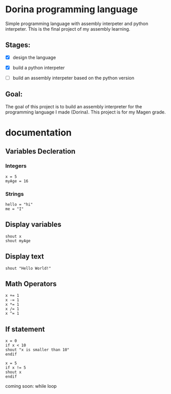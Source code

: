 # Dorina programming language
Simple programming language with assembly interpeter and python interpeter.
This is the final project of my assembly learning.






## Stages:
- [x] design the language
- [x] build a python interpeter
- [ ] build an assembly interpeter based on the python version











## Goal:
 The goal of this project is to build an assembly interpreter for the programming language I made (Dorina).
 This project is for my Magen grade.
 
 
 
 
 
 
 
 
 
 
 # documentation

 ## Variables Decleration
 ### Integers
```
x = 5
myAge = 16
```


### Strings
```
hello = "hi"
me = "I"
```



## Display variables
```
shout x
shout myAge
```






## Display text
```
shout "Hello World!"
```







## Math Operators
```
x += 1
x -= 1
x *= 1
x /= 1
x ^= 1
```

## If statement
```
x = 0
if x < 10
shout "x is smaller than 10"
endif
```

```
x = 5
if x != 5
shout x
endif
```


coming soon: while loop
